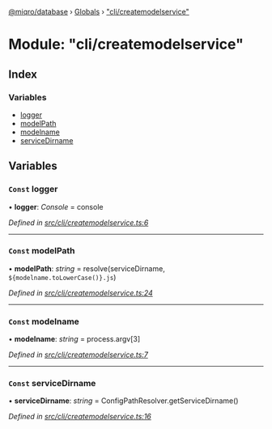 [@miqro/database](../README.md) › [Globals](../globals.md) › ["cli/createmodelservice"](_cli_createmodelservice_.md)

# Module: "cli/createmodelservice"

## Index

### Variables

* [logger](_cli_createmodelservice_.md#const-logger)
* [modelPath](_cli_createmodelservice_.md#const-modelpath)
* [modelname](_cli_createmodelservice_.md#const-modelname)
* [serviceDirname](_cli_createmodelservice_.md#const-servicedirname)

## Variables

### `Const` logger

• **logger**: *Console* = console

*Defined in [src/cli/createmodelservice.ts:6](https://github.com/claukers/miqro-sequelize/blob/af574dd/src/cli/createmodelservice.ts#L6)*

___

### `Const` modelPath

• **modelPath**: *string* = resolve(serviceDirname, `${modelname.toLowerCase()}.js`)

*Defined in [src/cli/createmodelservice.ts:24](https://github.com/claukers/miqro-sequelize/blob/af574dd/src/cli/createmodelservice.ts#L24)*

___

### `Const` modelname

• **modelname**: *string* = process.argv[3]

*Defined in [src/cli/createmodelservice.ts:7](https://github.com/claukers/miqro-sequelize/blob/af574dd/src/cli/createmodelservice.ts#L7)*

___

### `Const` serviceDirname

• **serviceDirname**: *string* = ConfigPathResolver.getServiceDirname()

*Defined in [src/cli/createmodelservice.ts:16](https://github.com/claukers/miqro-sequelize/blob/af574dd/src/cli/createmodelservice.ts#L16)*
